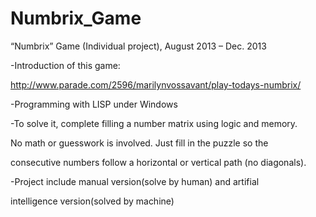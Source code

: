Numbrix_Game
============
“Numbrix” Game (Individual project), August 2013 – Dec. 2013

-Introduction of this game:

http://www.parade.com/2596/marilynvossavant/play-todays-numbrix/

-Programming with LISP under Windows

-To solve it, complete filling a number matrix using logic and memory.

No math or guesswork is involved. Just fill in the puzzle so the

consecutive numbers follow a horizontal or vertical path (no diagonals).

-Project include manual version(solve by human) and artifial

intelligence version(solved by machine)
